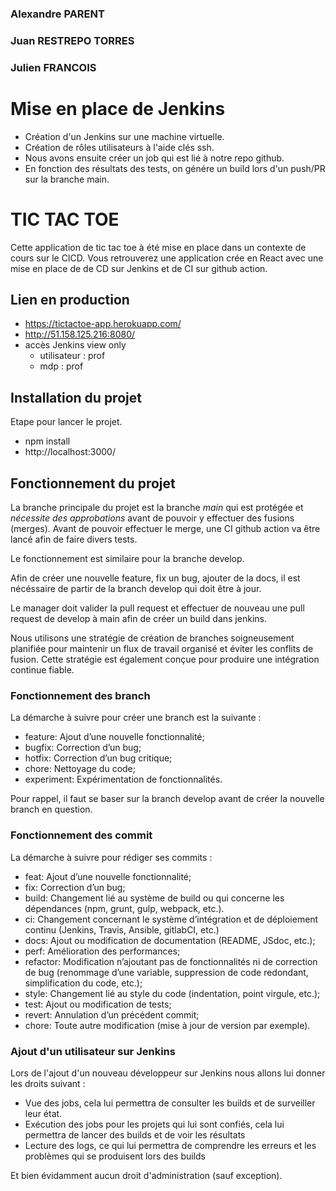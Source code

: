 ### Alexandre PARENT
### Juan RESTREPO TORRES
### Julien FRANCOIS

# Mise en place de Jenkins

- Création d'un Jenkins sur une machine virtuelle.
- Création de rôles utilisateurs à l'aide clés ssh.
- Nous avons ensuite créer un job qui est lié à notre repo github.
- En fonction des résultats des tests, on génére un build lors d'un push/PR sur la branche main.

# TIC TAC TOE

Cette application de tic tac toe à été mise en place dans un contexte de cours sur le CICD.
Vous retrouverez une application crée en React avec une mise en place de de CD sur Jenkins et de CI sur github action.

## Lien en production

- https://tictactoe-app.herokuapp.com/
- http://51.158.125.216:8080/
- accès Jenkins view only 
    - utilisateur : prof
    - mdp : prof

## Installation du projet

Etape pour lancer le projet.

- npm install
- http://localhost:3000/

## Fonctionnement du projet

La branche principale du projet est la branche _main_ qui est protégée et _nécessite des approbations_ avant de pouvoir y effectuer des fusions (merges). Avant de pouvoir effectuer le merge, une CI github action va être lancé afin de faire divers tests.

Le fonctionnement est similaire pour la branche develop.

Afin de créer une nouvelle feature, fix un bug, ajouter de la docs, il est nécéssaire de partir de la branch develop qui doit être à jour.

Le manager doit valider la pull request et effectuer de nouveau une pull request de develop à main afin de créer un build dans jenkins.

Nous utilisons une stratégie de création de branches soigneusement planifiée pour maintenir un flux de travail organisé et éviter les conflits de fusion. Cette stratégie est également conçue pour produire une intégration continue fiable.

### Fonctionnement des branch

La démarche à suivre pour créer une branch est la suivante :

- feature: Ajout d’une nouvelle fonctionnalité;
- bugfix: Correction d’un bug;
- hotfix: Correction d’un bug critique;
- chore: Nettoyage du code;
- experiment: Expérimentation de fonctionnalités.

Pour rappel, il faut se baser sur la branch develop avant de créer la nouvelle branch en question.

### Fonctionnement des commit

La démarche à suivre pour rédiger ses commits :

- feat: Ajout d’une nouvelle fonctionnalité;
- fix: Correction d’un bug;
- build: Changement lié au système de build ou qui concerne les dépendances (npm, grunt, gulp, webpack, etc.).
- ci: Changement concernant le système d’intégration et de déploiement continu (Jenkins, Travis, Ansible, gitlabCI, etc.)
- docs: Ajout ou modification de documentation (README, JSdoc, etc.);
- perf: Amélioration des performances;
- refactor: Modification n’ajoutant pas de fonctionnalités ni de correction de bug (renommage d’une variable, suppression de code redondant, simplification du code, etc.);
- style: Changement lié au style du code (indentation, point virgule, etc.);
- test: Ajout ou modification de tests;
- revert: Annulation d’un précédent commit;
- chore: Toute autre modification (mise à jour de version par exemple).


### Ajout d'un utilisateur sur Jenkins

Lors de l'ajout d'un nouveau développeur sur Jenkins nous allons lui donner les droits suivant :

- Vue des jobs,  cela lui permettra de consulter les builds et de surveiller leur état.
- Exécution des jobs pour les projets qui lui sont confiés, cela lui permettra de lancer des builds et de voir les résultats
- Lecture des logs, ce qui lui permettra de comprendre les erreurs et les problèmes qui se produisent lors des builds

Et bien évidamment aucun droit d'administration (sauf exception).
